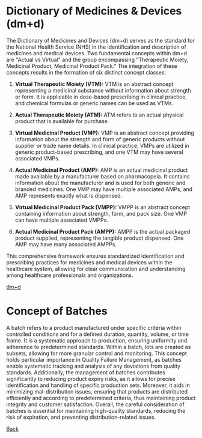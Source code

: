 # **Dictionary of Medicines & Devices (dm+d)** 

The Dictionary of Medicines and Devices (dm+d) serves as the standard for the National Health Service (NHS) in the identification and description of medicines and medical devices. Two fundamental concepts within dm+d are "Actual vs Virtual" and the group encompassing "Therapeutic Moiety, Medicinal Product, Medicinal Product Pack." The integration of these concepts results in the formation of six distinct concept classes:

1. **Virtual Therapeutic Moiety (VTM):** VTM is an abstract concept representing a medicinal substance without information about strength or form. It is applicable in dose-based prescribing in clinical practice, and chemical formulas or generic names can be used as VTMs.

2. **Actual Therapeutic Moiety (ATM):** ATM refers to an actual physical product that is available for purchase.

3. **Virtual Medicinal Product (VMP):** VMP is an abstract concept providing information about the strength and form of generic products without supplier or trade name details. In clinical practice, VMPs are utilized in generic product-based prescribing, and one VTM may have several associated VMPs.

4. **Actual Medicinal Product (AMP):** AMP is an actual medicinal product made available by a manufacturer based on pharmacopeia. It contains information about the manufacturer and is used for both generic and branded medicines. One VMP may have multiple associated AMPs, and AMP represents exactly what is dispensed.

5. **Virtual Medicinal Product Pack (VMPP):** VMPP is an abstract concept containing information about strength, form, and pack size. One VMP can have multiple associated VMPPs.

6. **Actual Medicinal Product Pack (AMPP):** AMPP is the actual packaged product supplied, representing the tangible product dispensed. One AMP may have many associated AMPPs.

This comprehensive framework ensures standardized identification and prescribing practices for medicines and medical devices within the healthcare system, allowing for clear communication and understanding among healthcare professionals and organizations.

[dm+d ](https://docs.google.com/presentation/d/1WtOj9K7cmm-WVpQPbLIwLkW1UKGOh2GuiIhtHuHjTdM/edit?usp=sharing)

# Concept of Batches
A batch refers to a product manufactured under specific criteria within controlled conditions and for a defined duration, quantity, volume, or time frame. It is a systematic approach to production, ensuring uniformity and adherence to predetermined standards. Within a batch, lots are created as subsets, allowing for more granular control and monitoring. This concept holds particular importance in Quality Failure Management, as batches enable systematic tracking and analysis of any deviations from quality standards. Additionally, the management of batches contributes significantly to reducing product expiry risks, as it allows for precise identification and handling of specific production sets. Moreover, it aids in minimizing mal-distribution issues, ensuring that products are distributed efficiently and according to predetermined criteria, thus maintaining product integrity and customer satisfaction. Overall, the careful consideration of batches is essential for maintaining high-quality standards, reducing the risk of expiration, and preventing distribution-related issues.






[Back](https://github.com/hmislk/hmis/wiki/Knowledgebase)